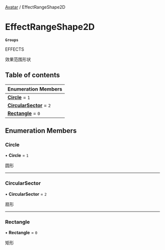 [Avatar](../groups/Avatar.Avatar.md) / EffectRangeShape2D

# EffectRangeShape2D <Badge type="tip" text="Enumeration" /> <Score text="EffectRangeShape2D" />

**`Groups`**

EFFECTS

效果范围形状

## Table of contents

| Enumeration Members |
| :-----|
| **[Circle](Gameplay.EffectRangeShape2D.md#circle)** = ``1`` <br> |
| **[CircularSector](Gameplay.EffectRangeShape2D.md#circularsector)** = ``2`` <br> |
| **[Rectangle](Gameplay.EffectRangeShape2D.md#rectangle)** = ``0`` <br> |

## Enumeration Members

### Circle <Score text="Circle" /> 

• **Circle** = ``1``

圆形

___

### CircularSector <Score text="CircularSector" /> 

• **CircularSector** = ``2``

扇形

___

### Rectangle <Score text="Rectangle" /> 

• **Rectangle** = ``0``

矩形
